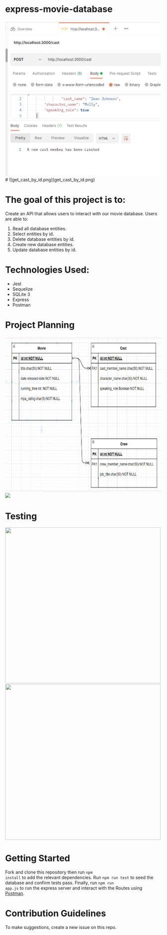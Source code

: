 # express-movie-database
<img src="public/post_cast.png" width="500" height="500" />
# ![get_cast_by_id.png](get_cast_by_id.png)

# The goal of this project is to: 

Create an API that allows users to interact with our movie database.  Users are able to:
1. Read all database entities.<br>
2. Select entities by id.<br>
3. Delete database entities by id.<br>
4. Create new database entities.<br>
5. Update database entities by id.<br>

# Technologies Used:
<ul>
<li>Jest</li>
<li>Sequelize</li>
<li>SQLite 3</li>
<li>Express</li>
<li>Postman</li>
</ul>

# Project Planning
<img src="express-movie-ERD.png" width="600" height="500" />
<img src="kanban.png">

# Testing
<img src="test_file.png" width="500" height="500" />
<img src="test_report.png" width="500" height="500" />

# Getting Started

Fork and clone this repository then run <code class="w3-codespan">npm install</code> to add the relevant dependencies. Run <code class="w3-codespan">npm run test</code> to seed the database and confirm tests pass. Finally, run <code class="w3-codespan">npm run app.js</code> to run the express server and interact with the Routes using <a href="https://www.postman.com/">Postman</a>.

# Contribution Guidelines

To make suggestions, create a new issue on this repo.
